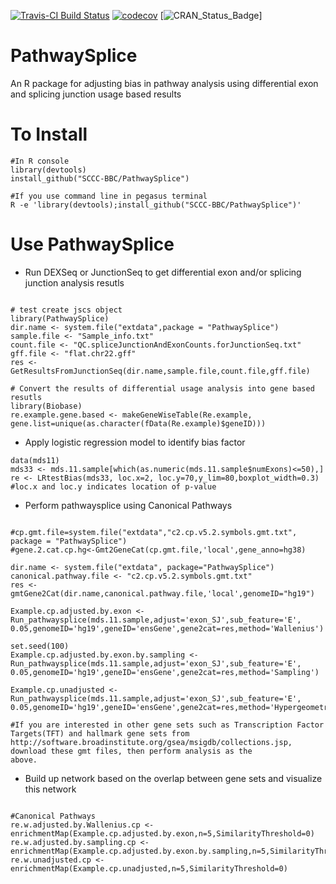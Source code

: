 [![Travis-CI Build Status](https://travis-ci.org/SCCC-BBC/PathwaySplice.svg?branch=master)](https://travis-ci.org/SCCC-BBC/PathwaySplice)
[![codecov](https://codecov.io/github/SCCC-BBC/PathwaySplice/coverage.svg?branch=master)](https://codecov.io/github/SCCC-BBC/PathwaySplice)
[![CRAN_Status_Badge](http://www.r-pkg.org/badges/version/PathwaySplice)]

# PathwaySplice
An R package for adjusting bias in pathway analysis using differential exon and splicing junction usage based results

# To Install

```{r eval=TRUE}
#In R console
library(devtools)
install_github("SCCC-BBC/PathwaySplice")

#If you use command line in pegasus terminal
R -e 'library(devtools);install_github("SCCC-BBC/PathwaySplice")'
```

# Use PathwaySplice

+ Run DEXSeq or JunctionSeq to get differential exon and/or splicing junction analysis resutls 

```{r eval=FALSE}

# test create jscs object
library(PathwaySplice)
dir.name <- system.file("extdata",package = "PathwaySplice")
sample.file <- "Sample_info.txt"
count.file <- "QC.spliceJunctionAndExonCounts.forJunctionSeq.txt"
gff.file <- "flat.chr22.gff"
res <- GetResultsFromJunctionSeq(dir.name,sample.file,count.file,gff.file)

# Convert the results of differential usage analysis into gene based resutls
library(Biobase)
re.example.gene.based <- makeGeneWiseTable(Re.example,
gene.list=unique(as.character(fData(Re.example)$geneID)))
```
+ Apply logistic regression model to identify bias factor
```{r eval=TRUE}
data(mds11)
mds33 <- mds.11.sample[which(as.numeric(mds.11.sample$numExons)<=50),]
re <- LRtestBias(mds33, loc.x=2, loc.y=70,y_lim=80,boxplot_width=0.3) #loc.x and loc.y indicates location of p-value
```

+ Perform pathwaysplice using Canonical Pathways
```{r eval=TRUE}

#cp.gmt.file=system.file("extdata","c2.cp.v5.2.symbols.gmt.txt", package = "PathwaySplice")
#gene.2.cat.cp.hg<-Gmt2GeneCat(cp.gmt.file,'local',gene_anno=hg38)

dir.name <- system.file("extdata", package="PathwaySplice")
canonical.pathway.file <- "c2.cp.v5.2.symbols.gmt.txt"
res <- gmtGene2Cat(dir.name,canonical.pathway.file,'local',genomeID="hg19")

Example.cp.adjusted.by.exon <- Run_pathwaysplice(mds.11.sample,adjust='exon_SJ',sub_feature='E',
0.05,genomeID='hg19',geneID='ensGene',gene2cat=res,method='Wallenius')

set.seed(100)
Example.cp.adjusted.by.exon.by.sampling <- Run_pathwaysplice(mds.11.sample,adjust='exon_SJ',sub_feature='E',
0.05,genomeID='hg19',geneID='ensGene',gene2cat=res,method='Sampling')

Example.cp.unadjusted <- Run_pathwaysplice(mds.11.sample,adjust='exon_SJ',sub_feature='E',
0.05,genomeID='hg19',geneID='ensGene',gene2cat=res,method='Hypergeometric')

#If you are interested in other gene sets such as Transcription Factor Targets(TFT) and hallmark gene sets from http://software.broadinstitute.org/gsea/msigdb/collections.jsp, download these gmt files, then perform analysis as the
above.

```

+ Build up network based on the overlap between gene sets and visualize this network

```{r eval=TRUE}

#Canonical Pathways
re.w.adjusted.by.Wallenius.cp <- enrichmentMap(Example.cp.adjusted.by.exon,n=5,SimilarityThreshold=0)
re.w.adjusted.by.sampling.cp <- enrichmentMap(Example.cp.adjusted.by.exon.by.sampling,n=5,SimilarityThreshold=0)
re.w.unadjusted.cp <- enrichmentMap(Example.cp.unadjusted,n=5,SimilarityThreshold=0)

```
